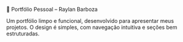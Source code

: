 💼 Portfólio Pessoal – Raylan Barboza

Um portfólio limpo e funcional, desenvolvido para apresentar meus projetos. O design é simples, com navegação intuitiva e seções bem estruturadas.
